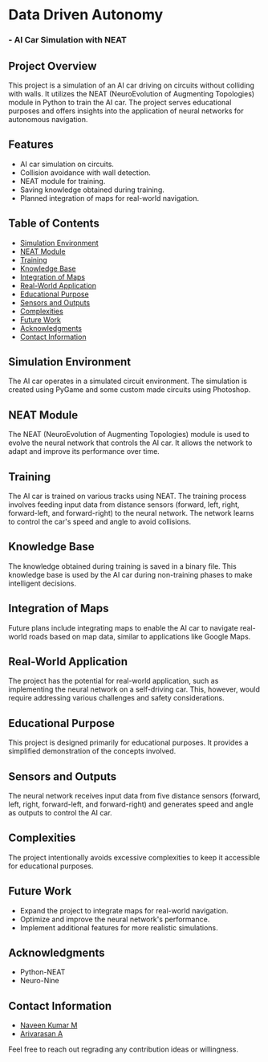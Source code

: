 
# Data Driven Autonomy
### - AI Car Simulation with NEAT

## Project Overview

This project is a simulation of an AI car driving on circuits without colliding with walls. It utilizes the NEAT (NeuroEvolution of Augmenting Topologies) module in Python to train the AI car. The project serves educational purposes and offers insights into the application of neural networks for autonomous navigation.

## Features

- AI car simulation on circuits.
- Collision avoidance with wall detection.
- NEAT module for training.
- Saving knowledge obtained during training.
- Planned integration of maps for real-world navigation.

## Table of Contents
- [Simulation Environment](#simulation-environment)
- [NEAT Module](#neat-module)
- [Training](#training)
- [Knowledge Base](#knowledge-base)
- [Integration of Maps](#integration-of-maps)
- [Real-World Application](#real-world-application)
- [Educational Purpose](#educational-purpose)
- [Sensors and Outputs](#sensors-and-outputs)
- [Complexities](#complexities)
- [Future Work](#future-work)
- [Acknowledgments](#acknowledgments)
- [Contact Information](#contact-information)

## Simulation Environment

The AI car operates in a simulated circuit environment. The simulation is created using PyGame and some custom made circuits using Photoshop.

## NEAT Module

The NEAT (NeuroEvolution of Augmenting Topologies) module is used to evolve the neural network that controls the AI car. It allows the network to adapt and improve its performance over time.

## Training

The AI car is trained on various tracks using NEAT. The training process involves feeding input data from distance sensors (forward, left, right, forward-left, and forward-right) to the neural network. The network learns to control the car's speed and angle to avoid collisions.

## Knowledge Base

The knowledge obtained during training is saved in a binary file. This knowledge base is used by the AI car during non-training phases to make intelligent decisions.

## Integration of Maps

Future plans include integrating maps to enable the AI car to navigate real-world roads based on map data, similar to applications like Google Maps.

## Real-World Application

The project has the potential for real-world application, such as implementing the neural network on a self-driving car. This, however, would require addressing various challenges and safety considerations.

## Educational Purpose

This project is designed primarily for educational purposes. It provides a simplified demonstration of the concepts involved.

## Sensors and Outputs

The neural network receives input data from five distance sensors (forward, left, right, forward-left, and forward-right) and generates speed and angle as outputs to control the AI car.

## Complexities

The project intentionally avoids excessive complexities to keep it accessible for educational purposes.

## Future Work

- Expand the project to integrate maps for real-world navigation.
- Optimize and improve the neural network's performance.
- Implement additional features for more realistic simulations.

## Acknowledgments

- Python-NEAT
- Neuro-Nine

## Contact Information

- [Naveen Kumar M](mailto:mnkincit22@gmail.com)
- [Arivarasan A](mailto:arivarasana.aids2022@citchennai.net)

Feel free to reach out regrading any contribution ideas or willingness.

